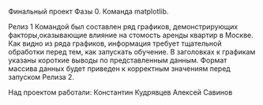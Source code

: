 Финальный проект Фазы 0. Команда matplotlib.

Релиз 1 Командой был составлен ряд графиков, демонстрирующих факторы,оказывающие влияние на стомость аренды квартир в Москве. Как видно из ряда графиков, информация требует тщательной обработки перед тем, как запускать обучение. В заголовках к графикам указаны короткие выводы по представленным данным. Формат массива данных будет приведен к корректным значениям перед запуском Релиза 2.

Над проектом работали: Константин Кудрявцев Алексей Савинов

